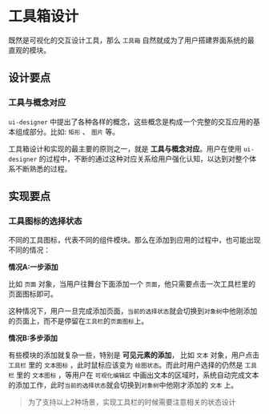 # 工具箱设计

既然是可视化的交互设计工具，那么 `工具箱` 自然就成为了用户搭建界面系统的最直观的模块。

## 设计要点

### 工具与概念对应

`ui-designer` 中提出了各种各样的概念，这些概念是构成一个完整的交互应用的基本组成部分。比如: `矩形` 、 `图片` 等。

工具箱设计和实现的最主要的原则之一，就是 **工具与概念对应**。用户在使用 `ui-designer` 的过程中，不断的通过这种对应关系给用户强化认知，以达到对整个体系不断熟悉的过程。

## 实现要点

### 工具图标的选择状态

不同的工具图标，代表不同的组件模块。那么在添加到应用的过程中，也可能出现不同的情况：

**情况A:一步添加**

比如 `页面` 对象，当用户往舞台下面添加一个 `页面`，他只需要点击一次工具栏里的页面图标即可。

这种情况下，用户一旦完成添加页面，`当前的选择状态`就会切换到`对象树`中他刚添加的页面上，而不是停留在`工具栏`的`页面图标`上。

**情况B:多步添加**

有些模块的添加就复杂一些，特别是 **可见元素的添加**， 比如 `文本` 对象，用户点击 `工具栏` 里的 `文本图标` ，此时鼠标应该变为 `绘图状态`。而此时用户选择的仍然是 `工具栏` 里的 `文本图标` ，等用户在 `可视化编辑区` 中画出文本的区域时，系统自动完成文本的添加工作，此时`当前的选择状态`就会切换到`对象树`中他刚才添加的 `文本` 上。

> 为了支持以上2种场景，实现工具栏的时候需要注意相关的状态设计


